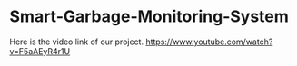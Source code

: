 # Smart-Garbage-Monitoring-System
Here is the video link of our project.
https://www.youtube.com/watch?v=F5aAEyR4r1U
